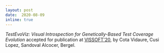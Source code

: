 ```yaml
--- 
layout: post 
date:  2020-08-09
inline: true
---
```

_TestEvoViz: Visual Introspection for Genetically-Based Test Coverage Evolution_ accepted for publication at [VISSOFT'20](http://vissoft20.dcc.uchile.cl), by Cota Vidaure, Cusi Lopez, Sandoval Alcocer, Bergel.

